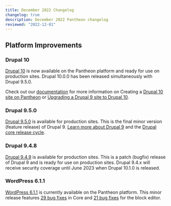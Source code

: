 ```yaml
---
title: December 2022 Changelog
changelog: true
description: December 2022 Pantheon changelog
reviewed: "2022-12-01"
---
```


## Platform Improvements 

### Drupal 10

[Drupal 10](https://www.drupal.org/project/drupal/releases/10.0.0) is now available on the Pantheon platform and ready for use on production sites. Drupal 10.0.0 has been released simultaneously with Drupal 9.5.0. 

Check out our [documentation](/docs/drupal-10) for more information on Creating a [Drupal 10 site on Pantheon](/docs/drupal-10#create-a-drupal-10-site) or [Upgrading a Drupal 9 site to Drupal 10](/docs/drupal-10#upgrade-a-drupal-9-site-to-drupal-10).

### Drupal 9.5.0

[Drupal 9.5.0](https://www.drupal.org/project/drupal/releases/9.5.0) is available for production sites. This is the final minor version (feature release) of Drupal 9. [Learn more about Drupal 9](https://www.drupal.org/about/9) and the [Drupal core release cycle](https://www.drupal.org/about/core/policies/core-release-cycles/schedule).

### Drupal 9.4.8

[Drupal 9.4.9](https://www.drupal.org/project/drupal/releases/9.4.9) is available for production sites. This is a patch (bugfix) release of Drupal 9 and is ready for use on production sites. Drupal 9.4.x will receive security coverage until June 2023 when Drupal 10.1.0 is released.

### WordPress 6.1.1

[WordPress 6.1.1](https://wordpress.org/news/2022/11/misha/) is currently available on the Pantheon platform. This minor release features [29 bug fixes](https://core.trac.wordpress.org/query?milestone=6.1.1&group=component&col=id&col=summary&col=status&col=owner&col=type&col=priority&col=milestone&order=priority) in Core and [21 bug fixes](https://github.com/WordPress/gutenberg/compare/ca07aa8354a1131dbabcc36dfcaf70e0c0891f54...6566f5fe9ece6ad5ae550349d3b1f0944a011040) for the block editor.
